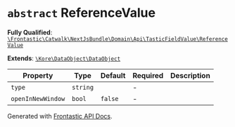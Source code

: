 # `abstract`  ReferenceValue

**Fully Qualified**: [`\Frontastic\Catwalk\NextJsBundle\Domain\Api\TasticFieldValue\ReferenceValue`](../../../../../../src/php/NextJsBundle/Domain/Api/TasticFieldValue/ReferenceValue.php)

**Extends**: [`\Kore\DataObject\DataObject`](https://github.com/kore/DataObject)

Property|Type|Default|Required|Description
--------|----|-------|--------|-----------
`type` | `string` |  | - | 
`openInNewWindow` | `bool` | `false` | - | 

Generated with [Frontastic API Docs](https://github.com/FrontasticGmbH/apidocs).
